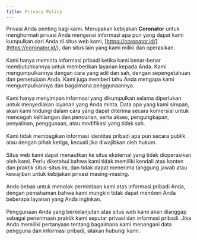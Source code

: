 ```yaml
---
title: Privacy Policy
---
```


Privasi Anda penting bagi kami. Merupakan kebijakan **Coronator** untuk menghormati privasi Anda mengenai informasi apa pun yang dapat kami kumpulkan dari Anda di situs web kami, [https://coronator.id/](https://coronator.id/), dan situs lain yang kami miliki dan operasikan.
<br><br>
Kami hanya meminta informasi pribadi ketika kami benar-benar membutuhkannya untuk memberikan layanan kepada Anda. Kami mengumpulkannya dengan cara yang adil dan sah, dengan sepengetahuan dan persetujuan Anda. Kami juga memberi tahu Anda mengapa kami mengumpulkannya dan bagaimana penggunaannya.
<br><br>
Kami hanya menyimpan informasi yang dikumpulkan selama diperlukan untuk menyediakan layanan yang Anda minta. Data apa yang kami simpan, akan kami lindungi dalam cara yang dapat diterima secara komersial untuk mencegah kehilangan dan pencurian, serta akses, pengungkapan, penyalinan, penggunaan, atau modifikasi yang tidak sah.
<br><br>
Kami tidak membagikan informasi identitas pribadi apa pun secara publik atau dengan pihak ketiga, kecuali jika diwajibkan oleh hukum.
<br><br>
Situs web kami dapat menautkan ke situs eksternal yang tidak dioperasikan oleh kami. Perlu diketahui bahwa kami tidak memiliki kendali atas konten dan praktik situs-situs ini, dan tidak dapat menerima tanggung jawab atau kewajiban untuk kebijakan privasi masing-masing.
<br><br>
Anda bebas untuk menolak permintaan kami atas informasi pribadi Anda, dengan pemahaman bahwa kami mungkin tidak dapat memberi Anda beberapa layanan yang Anda inginkan.
<br><br>
Penggunaan Anda yang berkelanjutan atas situs web kami akan dianggap sebagai penerimaan praktik kami seputar privasi dan informasi pribadi. Jika Anda memiliki pertanyaan tentang bagaimana kami menangani data pengguna dan informasi pribadi, silakan hubungi kami.
